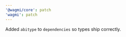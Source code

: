 ```yaml
---
'@wagmi/core': patch
'wagmi': patch
---
```


Added `abitype` to `dependencies` so types ship correctly.
